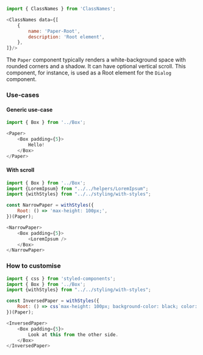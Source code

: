 ```js noeditor
import { ClassNames } from 'ClassNames';

<ClassNames data={[
    {
        name: 'Paper-Root',
        description: 'Root element',
    },
]}/>
```

The `Paper` component typically renders a white-background space with rounded corners and a shadow. It can have optional vertical scroll. This component, for instance, is used as a Root element for the `Dialog` component.

### Use-cases

#### Generic use-case

```js
import { Box } from '../Box';

<Paper>
    <Box padding={5}>
        Hello!
    </Box>
</Paper>
```

#### With scroll

```js
import { Box } from '../Box';
import {LoremIpsum} from "../../helpers/LoremIpsum";
import {withStyles} from "../../styling/with-styles";

const NarrowPaper = withStyles({
    Root: () => 'max-height: 100px;',
})(Paper);

<NarrowPaper>
    <Box padding={5}>
        <LoremIpsum />
    </Box>
</NarrowPaper>
```

### How to customise

```js
import { css } from 'styled-components';
import { Box } from '../Box';
import {withStyles} from "../../styling/with-styles";

const InversedPaper = withStyles({
    Root: () => css`max-height: 100px; background-color: black; color: white;`,
})(Paper);

<InversedPaper>
    <Box padding={5}>
        Look at this from the other side.
    </Box>
</InversedPaper>
```
